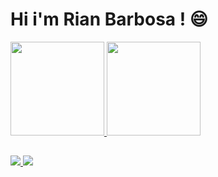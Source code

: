 # Hi i'm Rian Barbosa ! :smile:
<div>
  <a href="https://github.com/riannbarbosa">
  <img height="150em" src="https://github-readme-stats.vercel.app/api?username=riannbarbosa&show_icons=true&theme=radical&include_all_commits=true&count_private=true"/>
  <img height="150em" src="https://github-readme-stats.vercel.app/api/top-langs/?username=riannbarbosa&layout=compact&langs_count=16&theme=radical"/>
</div>
  
## 
  
<a href="https://www.linkedin.com/in/rian-barbosa/" target="_blank" > <img src="https://img.shields.io/badge/LinkedIn-0077B5?style=for-the-badge&logo=linkedin&logoColor=white">
<a href="https://www.instagram.com/riann.barbosa/" target="_blank" > <img src="https://img.shields.io/badge/Instagram-E4405F?style=for-the-badge&logo=instagram&logoColor=white">
    
 
  
  
 
